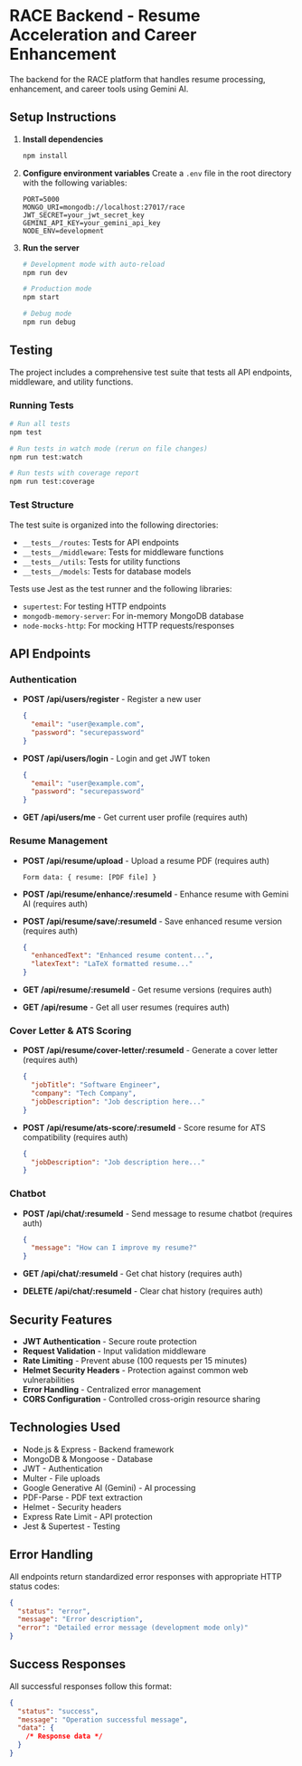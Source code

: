 # RACE Backend - Resume Acceleration and Career Enhancement

The backend for the RACE platform that handles resume processing, enhancement, and career tools using Gemini AI.

## Setup Instructions

1. **Install dependencies**
   ```bash
   npm install
   ```

2. **Configure environment variables**
   Create a `.env` file in the root directory with the following variables:
   ```
   PORT=5000
   MONGO_URI=mongodb://localhost:27017/race
   JWT_SECRET=your_jwt_secret_key
   GEMINI_API_KEY=your_gemini_api_key
   NODE_ENV=development
   ```

3. **Run the server**
   ```bash
   # Development mode with auto-reload
   npm run dev
   
   # Production mode
   npm start
   
   # Debug mode
   npm run debug
   ```

## Testing

The project includes a comprehensive test suite that tests all API endpoints, middleware, and utility functions.

### Running Tests

```bash
# Run all tests
npm test

# Run tests in watch mode (rerun on file changes)
npm run test:watch

# Run tests with coverage report
npm run test:coverage
```

### Test Structure

The test suite is organized into the following directories:

- `__tests__/routes`: Tests for API endpoints
- `__tests__/middleware`: Tests for middleware functions
- `__tests__/utils`: Tests for utility functions
- `__tests__/models`: Tests for database models

Tests use Jest as the test runner and the following libraries:
- `supertest`: For testing HTTP endpoints
- `mongodb-memory-server`: For in-memory MongoDB database
- `node-mocks-http`: For mocking HTTP requests/responses

## API Endpoints

### Authentication

- **POST /api/users/register** - Register a new user
  ```json
  {
    "email": "user@example.com",
    "password": "securepassword"
  }
  ```

- **POST /api/users/login** - Login and get JWT token
  ```json
  {
    "email": "user@example.com",
    "password": "securepassword"
  }
  ```

- **GET /api/users/me** - Get current user profile (requires auth)

### Resume Management

- **POST /api/resume/upload** - Upload a resume PDF (requires auth)
  ```
  Form data: { resume: [PDF file] }
  ```

- **POST /api/resume/enhance/:resumeId** - Enhance resume with Gemini AI (requires auth)

- **POST /api/resume/save/:resumeId** - Save enhanced resume version (requires auth)
  ```json
  {
    "enhancedText": "Enhanced resume content...",
    "latexText": "LaTeX formatted resume..."
  }
  ```

- **GET /api/resume/:resumeId** - Get resume versions (requires auth)

- **GET /api/resume** - Get all user resumes (requires auth)

### Cover Letter & ATS Scoring

- **POST /api/resume/cover-letter/:resumeId** - Generate a cover letter (requires auth)
  ```json
  {
    "jobTitle": "Software Engineer",
    "company": "Tech Company",
    "jobDescription": "Job description here..."
  }
  ```

- **POST /api/resume/ats-score/:resumeId** - Score resume for ATS compatibility (requires auth)
  ```json
  {
    "jobDescription": "Job description here..."
  }
  ```

### Chatbot

- **POST /api/chat/:resumeId** - Send message to resume chatbot (requires auth)
  ```json
  {
    "message": "How can I improve my resume?"
  }
  ```

- **GET /api/chat/:resumeId** - Get chat history (requires auth)

- **DELETE /api/chat/:resumeId** - Clear chat history (requires auth)

## Security Features

- **JWT Authentication** - Secure route protection
- **Request Validation** - Input validation middleware
- **Rate Limiting** - Prevent abuse (100 requests per 15 minutes)
- **Helmet Security Headers** - Protection against common web vulnerabilities
- **Error Handling** - Centralized error management
- **CORS Configuration** - Controlled cross-origin resource sharing

## Technologies Used

- Node.js & Express - Backend framework
- MongoDB & Mongoose - Database
- JWT - Authentication
- Multer - File uploads
- Google Generative AI (Gemini) - AI processing
- PDF-Parse - PDF text extraction
- Helmet - Security headers
- Express Rate Limit - API protection
- Jest & Supertest - Testing

## Error Handling

All endpoints return standardized error responses with appropriate HTTP status codes:

```json
{
  "status": "error",
  "message": "Error description",
  "error": "Detailed error message (development mode only)"
}
```

## Success Responses

All successful responses follow this format:

```json
{
  "status": "success",
  "message": "Operation successful message",
  "data": { 
    /* Response data */ 
  }
}
``` 